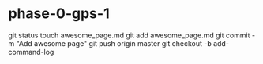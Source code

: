 # phase-0-gps-1

git status
touch awesome_page.md
git add awesome_page.md 
git commit -m "Add awesome page"
git push origin master
git checkout -b add-command-log


